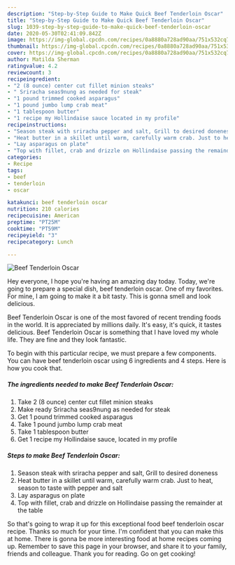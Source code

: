 ```yaml
---
description: "Step-by-Step Guide to Make Quick Beef Tenderloin Oscar"
title: "Step-by-Step Guide to Make Quick Beef Tenderloin Oscar"
slug: 1039-step-by-step-guide-to-make-quick-beef-tenderloin-oscar
date: 2020-05-30T02:41:09.842Z
image: https://img-global.cpcdn.com/recipes/0a8880a728ad90aa/751x532cq70/beef-tenderloin-oscar-recipe-main-photo.jpg
thumbnail: https://img-global.cpcdn.com/recipes/0a8880a728ad90aa/751x532cq70/beef-tenderloin-oscar-recipe-main-photo.jpg
cover: https://img-global.cpcdn.com/recipes/0a8880a728ad90aa/751x532cq70/beef-tenderloin-oscar-recipe-main-photo.jpg
author: Matilda Sherman
ratingvalue: 4.2
reviewcount: 3
recipeingredient:
- "2 (8 ounce) center cut fillet minion steaks"
- " Sriracha seas9nung as needed for steak"
- "1 pound trimmed cooked asparagus"
- "1 pound jumbo lump crab meat"
- "1 tablespoon butter"
- "1 recipe my Hollindaise sauce located in my profile"
recipeinstructions:
- "Season steak with sriracha pepper and salt, Grill to desired doneness"
- "Heat butter in a skillet until warm, carefully warm crab. Just to heat, season to taste with pepper and salt"
- "Lay asparagus on plate"
- "Top with fillet, crab and drizzle on Hollindaise passing the remainder at the table"
categories:
- Recipe
tags:
- beef
- tenderloin
- oscar

katakunci: beef tenderloin oscar 
nutrition: 210 calories
recipecuisine: American
preptime: "PT25M"
cooktime: "PT59M"
recipeyield: "3"
recipecategory: Lunch

---
```



![Beef Tenderloin Oscar](https://img-global.cpcdn.com/recipes/0a8880a728ad90aa/751x532cq70/beef-tenderloin-oscar-recipe-main-photo.jpg)

Hey everyone, I hope you're having an amazing day today. Today, we're going to prepare a special dish, beef tenderloin oscar. One of my favorites. For mine, I am going to make it a bit tasty. This is gonna smell and look delicious.



Beef Tenderloin Oscar is one of the most favored of recent trending foods in the world. It is appreciated by millions daily. It's easy, it's quick, it tastes delicious. Beef Tenderloin Oscar is something that I have loved my whole life. They are fine and they look fantastic.


To begin with this particular recipe, we must prepare a few components. You can have beef tenderloin oscar using 6 ingredients and 4 steps. Here is how you cook that.

<!--inarticleads1-->

##### The ingredients needed to make Beef Tenderloin Oscar:

1. Take 2 (8 ounce) center cut fillet minion steaks
1. Make ready  Sriracha seas9nung as needed for steak
1. Get 1 pound trimmed cooked asparagus
1. Take 1 pound jumbo lump crab meat
1. Take 1 tablespoon butter
1. Get 1 recipe my Hollindaise sauce, located in my profile




<!--inarticleads2-->

##### Steps to make Beef Tenderloin Oscar:

1. Season steak with sriracha pepper and salt, Grill to desired doneness
1. Heat butter in a skillet until warm, carefully warm crab. Just to heat, season to taste with pepper and salt
1. Lay asparagus on plate
1. Top with fillet, crab and drizzle on Hollindaise passing the remainder at the table




So that's going to wrap it up for this exceptional food beef tenderloin oscar recipe. Thanks so much for your time. I'm confident that you can make this at home. There is gonna be more interesting food at home recipes coming up. Remember to save this page in your browser, and share it to your family, friends and colleague. Thank you for reading. Go on get cooking!
